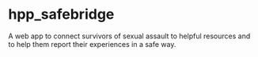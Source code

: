 # hpp_safebridge
A web app to connect survivors of sexual assault to helpful resources and to help them report their experiences in a safe way.
